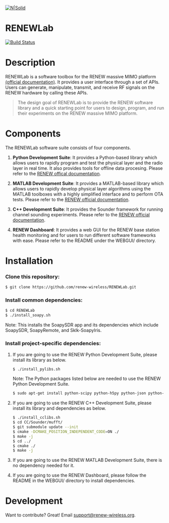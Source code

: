 [![N|Solid](https://renew-wireless.org/figs/cropped-v4-qgkw8d-1024x320.png)](https://renew-wireless.org/)


# RENEWLab


[![Build Status](https://8435d1ad526d.ngrok.io/job/github_public_renewlab/badge/icon)](https://8435d1ad526d.ngrok.io/job/github_public_renewlab/)



# Description
RENEWLab is a software toolbox for the RENEW massive MIMO platform [(official documentation)](https://docs.renew-wireless.org). It provides a user interface through a set of APIs. Users can generate, manipulate, transmit, and receive RF signals on the RENEW hardware by calling these APIs. 

> The design goal of RENEWLab is to provide the RENEW software library and a quick starting point for users to design, program, and run their experiments on the RENEW massive MIMO platform. 


# Components
The RENEWLab software suite consists of four components. 

  1. **Python Development Suite**: 
     It provides a Python-based library which allows users to rapidly program and test the physical layer and the radio layer in real time. It also provides tools for offline data procesing. Please refer to the [RENEW offical documentation](https://docs.renew-wireless.org/dev-suite/design-flows/python-design-flow/). 

  2. **MATLAB Development Suite**: 
     It provides a MATLAB-based library which allows users to rapidly develop physical layer algorithms using the MATLAB toolboxes with a highly simplified interface and to perform OTA tests. Please refer to the [RENEW official documentation](https://docs.renew-wireless.org/dev-suite/design-flows/matlab-design-flow/). 

  3. **C++ Development Suite**: 
     It provides the Sounder framework for running channel sounding experiments. Please refer to the [RENEW official documentation](https://docs.renew-wireless.org/dev-suite/design-flows/cpp/). 

  4. **RENEW Dashboard**: 
     It provides a web GUI for the RENEW base station health monitoring and for users to run different software frameworks with ease. Please refer to the README under the WEBGUI/ directory. 


# Installation
### Clone this repository: 
```sh
$ git clone https://github.com/renew-wireless/RENEWLab.git
```

### Install common dependencies: 
```sh
$ cd RENEWLab
$ ./install_soapy.sh
```
Note: This installs the SoapySDR app and its dependencies which include SoapySDR, SoapyRemote, and Sklk-SoapyIris. 

### Install project-specific dependencies: 
  1. If you are going to use the RENEW Python Development Suite, please install its library as below. 
     ```sh
     $ ./install_pylibs.sh
     ```
     Note: The Python packages listed below are needed to use the RENEW Python Development Suite. 
     ```sh
     $ sudo apt-get install python-scipy python-h5py python-json python-matplotlib transitions
     ```
  2. If you are going to use the RENEW C++ Development Suite, please install its library and dependencies as below. 
     ```sh
     $ ./install_cclibs.sh
     $ cd CC/Sounder/mufft/
     $ git submodule update --init
     $ cmake -DCMAKE_POSITION_INDEPENDENT_CODE=ON ./
     $ make -j
     $ cd ../
     $ cmake ./
     $ make -j
     ```
       
  3. If you are going to use the RENEW MATLAB Development Suite, there is no dependency needed for it. 
  4. If you are going to use the RENEW Dashboard, please follow the README in the WEBGUI/ directory to install dependencies. 

# Development

Want to contribute? Great! Email support@renew-wireless.org. 


